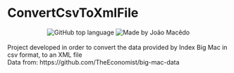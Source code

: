 # ConvertCsvToXmlFile
<div align="center">
  <img alt="GitHub top language" src="https://img.shields.io/github/languages/top/joaomacedx/ConvertCsvToXmlFile?style=flat" >
  <img alt="Made by João Macêdo" src="https://img.shields.io/badge/made%20by-João%20Macêdo-yellow">
 </div>
<br>
Project developed in order to convert the data provided by Index Big Mac in csv format, to an XML file
<br>
Data from: https://github.com/TheEconomist/big-mac-data
